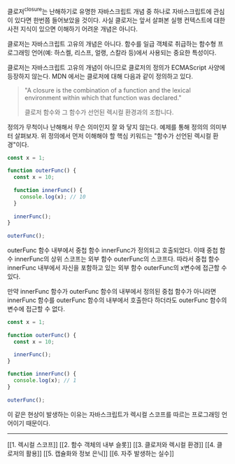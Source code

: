 클로저<sup>closure</sup>는 난해하기로 유명한 자바스크립트 개념 중 하나로 자바스크립트에 관심이 있다면 한번쯤 들어보았을 것이다. 사실 클로저는 앞서 살펴본 실행 컨텍스트에 대한 사전 지식이 있으면 이해하기 어려운 개념은 아니다.

클로저는 자바스크립트 고유의 개념은 아니다. 함수를 일급 객체로 취급하는 함수형 프로그래밍 언어(예: 하스켈, 리스프, 얼랭, 스칼라 등)에서 사용되는 중요한 특성이다.

클로저는 자바스크립트 고유의 개념이 아니므로 클로저의 정의가 ECMAScript 사양에 등장하지 않는다.
MDN 에서는 클로저에 대해 다음과 같이 정의하고 있다.

> "A closure is the combination of a function and the lexical environment within which that function was declared."
> 
> 클로저 함수와 그 함수가 선언된 렉시컬 환경과의 조합니다.

정의가 무척이나 난해해서 무슨 의미인지 잘 와 닿지 않는다. 예제를 통해 정의의 의미부터 살펴보자. 위 정의에서 먼저 이해해야 할 핵심 키워드는 "함수가 선언된 렉시컬 환경"이다.

```javascript
const x = 1;  
  
function outerFunc() {  
  const x = 10;  
    
  function innerFunc() {  
    console.log(x); // 10  
  }  
    
  innerFunc();  
}  
  
outerFunc();
```

outerFunc 함수 내부에서 중첩 함수 innerFunc가 정의되고 호출되었다. 이때 중첩 함수 innerFunc의 상위 스코프는 외부 함수 outerFunc의 스코프다. 따라서 중첩 함수 innerFunc 내부에서 자신을 포함하고 있는 외부 함수 outerFunc의 x변수에 접근할 수 있다.

만약 innerFunc 함수가 outerFunc 함수의 내부에서 정의된 중첩 함수가 아니라면 innerFunc 함수를 outerFunc 함수의 내부에서 호출한다 하더라도 outerFunc 함수의 변수에 접근할 수 없다.

```javascript
const x = 1;  
  
function outerFunc() {  
  const x = 10;  
  
  innerFunc();  
}  

function innerFunc() {  
  console.log(x); // 1  
}  
  
outerFunc();
```

이 같은 현상이 발생하는 이유는 자바스크립트가 렉시컬 스코프를 따르는 프로그래밍 언어이기 때문이다.

---

[[1. 렉시컬 스코프]]
[[2. 함수 객체의 내부 슬롯]]
[[3. 클로저와 렉시컬 환경]]
[[4. 클로저의 활용]]
[[5. 캡슐화와 정보 은닉]]
[[6. 자주 발생하는 실수]]